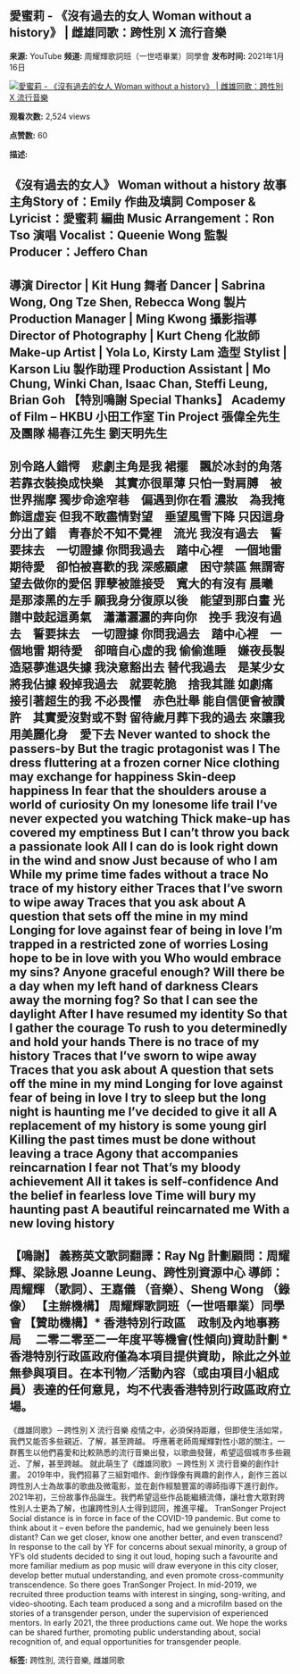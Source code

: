 ## 愛蜜莉 - 《沒有過去的女人 Woman without a history》 | 雌雄同歌：跨性別 X 流行音樂

**来源:** YouTube
**频道:** 周耀輝歌詞班（一世唔畢業）同學會
**发布时间:** 2021年1月16日

[![愛蜜莉 - 《沒有過去的女人 Woman without a history》 | 雌雄同歌：跨性別 X 流行音樂](https://yt3.ggpht.com/405NZ1P706dXdd4rhvq4eH_1EuJsdZgzDaLKiE6-FZxIm55wYFHxs33xQE6JVbcf4F52qeAzvA=s48-c-k-c0x00ffffff-no-rj)](/@%E5%91%A8%E8%80%80%E8%BC%9D%E6%AD%8C%E8%A9%9E%E7%8F%AD%E4%B8%80%E4%B8%96%E5%94%94%E7%95%A2)

**观看次数:** 2,524 views

**点赞数:** 60

**描述:**

《沒有過去的女人》 Woman without a history 故事主角Story of：Emily
作曲及填詞 Composer & Lyricist：愛蜜莉
編曲 Music Arrangement：Ron Tso
演唱 Vocalist：Queenie Wong
監製 Producer：Jeffero Chan
-------------------------------------------------------------
導演 Director | Kit Hung
舞者 Dancer | Sabrina Wong, Ong Tze Shen, Rebecca Wong
製片 Production Manager | Ming Kwong
攝影指導 Director of Photography | Kurt Cheng
化妝師 Make-up Artist | Yola Lo, Kirsty Lam
造型 Stylist | Karson Liu
製作助理 Production Assistant | Mo Chung, Winki Chan, Isaac Chan, Steffi Leung, Brian Goh
【特別鳴謝 Special Thanks】
Academy of Film – HKBU
小田工作室 Tin Project
張偉全先生及團隊
楊春江先生
劉天明先生
-------------------------------------------------------------
別令路人錯愕　悲劇主角是我
裙擺　飄於冰封的角落
若靠衣裝換成快樂　其實亦很單薄
只怕一對肩膊　被世界揣摩
獨步命途窄巷　偏遇到你在看
濃妝　為我掩飾這虛妄
但我不敢盡情對望　垂望風雪下降
只因這身分出了錯　青春於不知不覺裡　流光
我沒有過去　誓要抹去　一切證據
你問我過去　踏中心裡　一個地雷
期待愛　卻怕被喜歡的我
深感顧慮　困守禁區
無謂寄望去做你的愛侶
罪孽被誰接受　寬大的有沒有
晨曦　是那漆黑的左手
願我身分復原以後　能望到那白晝
光譜中鼓起這勇氣　瀟瀟灑灑的奔向你　挽手
我沒有過去　誓要抹去　一切證據
你問我過去　踏中心裡　一個地雷
期待愛　卻暗自心虛的我
偷偷進睡　嫌夜長製造惡夢進退失據
我決意豁出去
替代我過去　是某少女　將我佔據
殺掉我過去　就要乾脆　捨我其誰
如劇痛　接引著超生的我
不必畏懼　赤色壯舉
能自信便會被讚許　其實愛沒對或不對
留待歲月葬下我的過去
來讓我用美麗化身　愛下去
Never wanted to shock the passers-by
But the tragic protagonist was I
The dress fluttering at a frozen corner
Nice clothing may exchange for happiness
Skin-deep happiness
In fear that the shoulders arouse a world of curiosity
On my lonesome life trail I’ve never expected you watching
Thick make-up has covered my emptiness
But I can’t throw you back a passionate look
All I can do is look right down in the wind and snow
Just because of who I am
While my prime time fades without a trace
No trace of my history either
Traces that I’ve sworn to wipe away
Traces that you ask about
A question that sets off the mine in my mind
Longing for love against fear of being in love
I’m trapped in a restricted zone of worries
Losing hope to be in love with you
Who would embrace my sins? Anyone graceful enough?
Will there be a day when my left hand of darkness
Clears away the morning fog?
So that I can see the daylight
After I have resumed my identity
So that I gather the courage
To rush to you determinedly and hold your hands
There is no trace of my history
Traces that I’ve sworn to wipe away
Traces that you ask about
A question that sets off the mine in my mind
Longing for love against fear of being in love
I try to sleep but the long night is haunting me
I’ve decided to give it all
A replacement of my history is some young girl
Killing the past times must be done without leaving a trace
Agony that accompanies reincarnation
I fear not That’s my bloody achievement
All it takes is self-confidence
And the belief in fearless love
Time will bury my haunting past
A beautiful reincarnated me
With a new loving history
-------------------------------------------------------------
【鳴謝】
義務英文歌詞翻譯：Ray Ng
計劃顧問：周耀輝、梁詠恩 Joanne Leung、跨性別資源中心
導師：周耀輝 （歌詞）、王嘉儀 （音樂）、Sheng Wong （錄像）
【主辦機構】
周耀輝歌詞班（一世唔畢業）同學會
【贊助機構】\* 香港特別行政區　政制及內地事務局　 二零二零至二一年度平等機會(性傾向)資助計劃
\*香港特別行政區政府僅為本項目提供資助，除此之外並無參與項目。在本刊物／活動內容（或由項目小組成員）表達的任何意見，均不代表香港特別行政區政府立場。
-------------------------------------------------------------
《雌雄同歌》－跨性別 X 流行音樂
疫情之中，必須保持距離，但即使生活如常，我們又能否多些親近、了解，甚至跨越。
呼應著老師周耀輝對性小眾的關注，一群舊生以他們喜愛和比較熟悉的流行音樂出發，以歌曲發聲，希望這個城市多些親近、了解，甚至跨越。
就此萌生了《雌雄同歌》－跨性別 X 流行音樂的創作計畫。
2019年中，我們招募了三組對唱作、創作錄像有興趣的創作人，創作三首以跨性別人士為故事的歌曲及微電影，並在創作經驗豐富的導師指導下進行創作。
2021年初，三份故事作品誕生。我們希望這些作品能繼續流傳，讓社會大眾對跨性別人士更為了解，也讓跨性別人士得到認同，推進平權。
TranSonger Project
Social distance is in force in face of the COVID-19 pandemic. But come to think about it – even before the pandemic, had we genuinely been less distant? Can we get closer, know one another better, and even transcend?
In response to the call by YF for concerns about sexual minority, a group of YF’s old students decided to sing it out loud, hoping such a favourite and more familiar medium as pop music will draw everyone in this city closer, develop better mutual understanding, and even promote cross-community transcendence.
So there goes TranSonger Project.
In mid-2019, we recruited three production teams with interest in singing, song-writing, and video-shooting. Each team produced a song and a microfilm based on the stories of a transgender person, under the supervision of experienced mentors.
In early 2021, the three productions came out. We hope the works can be shared further, promoting public understanding about, social recognition of, and equal opportunities for transgender people.

**标签:** 跨性別, 流行音樂, 雌雄同歌
